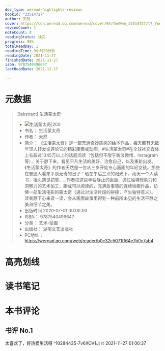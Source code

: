 ```yaml
---
doc_type: weread-highlights-reviews
bookId: "33514727"
author: 天然
cover: https://cdn.weread.qq.com/weread/cover/84/YueWen_33514727/t7_YueWen_33514727.jpg
reviewCount: 1
noteCount: 0
readingStatus: 读完
progress: 99%
totalReadDay: 1
readingTime: 0小时20分钟
readingDate: 2021-11-27
finishedDate: 2021-11-27
isbn: 9787540496647
lastReadDate: 2021-11-27

---
```

# 元数据
> [!abstract] 生活蒙太奇
> - ![ 生活蒙太奇|200](https://cdn.weread.qq.com/weread/cover/84/YueWen_33514727/t7_YueWen_33514727.jpg)
> - 书名： 生活蒙太奇
> - 作者： 天然
> - 简介： 《生活蒙太奇》是一部充满奇妙质感的绘本作品，每天都有无数年轻人转发或评论它的精彩画面或动图。#生活蒙太奇#在全球社交媒体上有超过1345万以上的话题阅读（包括但不限于新浪微博、Instagram等），关于静下来，看见平凡生活的美好，治愈自己，以及重新出发。《生活蒙太奇》的作者天然是一位从三岁开始专心画画的年轻女孩。那些在普通人看来平淡无奇的日子：晒在午后三点的阳光下，雨天一个人读书，抬头遇见初雪……作者把这些单独静止的画面，通过独特想象力和洞察力的艺术加工，画成可以阅读的，充满故事感的连续绘画作品，仿佛一部生活电影的蒙太奇（通过对生活片段的拼接，产生独特意义）。读者静下心来读一读，会从画面故事里得到一种前所未见的生活平静之美和细节之美。
> - 出版时间 2020-07-01 00:00:00
> - ISBN： 9787540496647
> - 分类： 艺术-绘画
> - 出版社： 湖南文艺出版社
> - PC地址：https://weread.qq.com/web/reader/b0c32c5071ff64e7b0c7ab4

# 高亮划线

# 读书笔记

# 本书评论

## 书评 No.1 
太喜欢了，好热爱生活呀 ^10284435-7v6XOV1Jj
⏱ 2021-11-27 01:06:37
